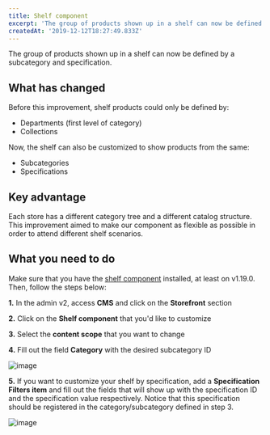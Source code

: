 ```yaml
---
title: Shelf component
excerpt: 'The group of products shown up in a shelf can now be defined by a subcategory and specification.'
createdAt: '2019-12-12T18:27:49.833Z'
---
```


The group of products shown up in a shelf can now be defined by a subcategory and specification. 

## What has changed

Before this improvement, shelf products could only be defined by:

- Departments (first level of category)
- Collections

Now, the shelf can also be customized to show products from the same:

- Subcategories
- Specifications

## Key advantage 

Each store has a different category tree and a different catalog structure. This improvement aimed to make our component as flexible as possible in order to attend different shelf scenarios. 

 ## What you need to do

 Make sure that you have the [shelf component](https://github.com/vtex-apps/shelf) installed, at least on v1.19.0. Then, follow the steps below:

__1.__ In the admin v2, access __CMS__ and click on the __Storefront__ section

__2.__ Click on the __Shelf component__ that you'd like to customize

__3.__ Select the __content scope__ that you want to change

__4.__ Fill out the field __Category__ with the desired subcategory ID 


![image](https://user-images.githubusercontent.com/52087100/60180793-31384b80-97f7-11e9-951a-93cfd80db6ff.png)


__5.__ If you want to customize your shelf by specification, add a __Specification Filters item__ and fill out the fields that will show up with the specification ID and the specification value respectively.  Notice that this specification should be registered in the category/subcategory defined in step 3.


![image](https://user-images.githubusercontent.com/52087100/60180873-60e75380-97f7-11e9-9b24-c54f3fd0c6be.png)

